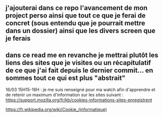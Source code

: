 ## j'ajouterai dans ce repo l'avancement de mon project perso ainsi que tout ce que je ferai de concret (sous entendu que je pourrait mettre dans un dossier) ainsi que les divers screen que je ferais

## dans ce read me en revanche je mettrai plutôt les liens des sites que je visites ou un récapitulatif de ce que j'ai fait depuis le dernier commit... en sommes tout ce qui est plus "abstrait"

16/03 15H15-16H : je me suis renseigné pour ma watch afin d'apprendre et de retenir un maximum d'information sur les sites suivant : https://support.mozilla.org/fr/kb/cookies-informations-sites-enregistrent 

https://fr.wikipedia.org/wiki/Cookie_(informatique)